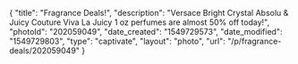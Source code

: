 {
    "title": "Fragrance Deals!",
    "description": "Versace Bright Crystal Absolu & Juicy Couture Viva La Juicy 1 oz perfumes are almost 50% off today!",
    "photoId": "202059049",
    "date_created": "1549729573",
    "date_modified": "1549729803",
    "type": "captivate",
    "layout": "photo",
    "url": "\/p\/fragrance-deals\/202059049"
}